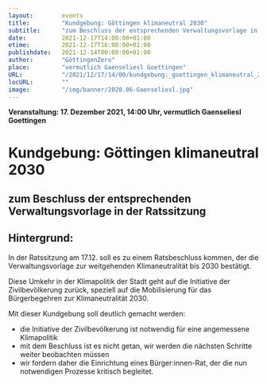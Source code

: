 ```yaml
---
layout:        events
title:         "Kundgebung: Göttingen klimaneutral 2030"
subtitle:      "zum Beschluss der entsprechenden Verwaltungsvorlage in der Ratssitzung"
date:          2021-12-17T14:00:00+01:00
etime:         2021-12-17T16:00:00+01:00
publishdate:   2021-12-14T00:00:00+01:00
author:        "GöttingenZero"
place:         "vermutlich Gaenseliesl Goettingen"
URL:           "/2021/12/17/14/00/kundgebung:_goettingen_klimaneutral_2030"
locURL:        ""
image:         "/img/banner/2020.06-Gaenseliesl.jpg"
---
```


**Veranstaltung: 17. Dezember 2021, 14:00 Uhr, vermutlich Gaenseliesl Goettingen**

Kundgebung: Göttingen klimaneutral 2030
===========

zum Beschluss der entsprechenden Verwaltungsvorlage in der Ratssitzung
-----------

Hintergrund:
-----------

In der Ratssitzung am 17.12. soll es zu einem Ratsbeschluss kommen, der die 
Verwaltungsvorlage zur weitgehenden Klimaneutralität bis 2030
bestätigt. 

Diese Umkehr in der Klimapolitik der Stadt geht auf die Initiative der Zivilbevölkerung
zurück, speziell auf die Mobilisierung für das Bürgerbegehren zur Klimaneutralität 2030.

Mit dieser Kundgebung soll deutlich gemacht werden:

- die Initiative der Zivilbevölkerung ist notwendig für eine angemessene
  Klimapolitik
- mit dem Beschluss ist es nicht getan, wir werden die nächsten Schritte weiter beobachten müssen
- wir fordern daher die Einrichtung eines Bürger:innen-Rat, der die nun notwendigen Prozesse kritisch begleitet.

